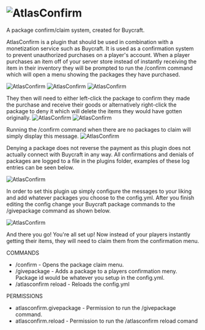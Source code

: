 # ![AtlasConfirm](https://i.imgur.com/W9WDmkC.png)
A package confirm/claim system, created for Buycraft. 


AtlasConfirm is a plugin that should be used in combination with a monetization service such as Buycraft. It is used as a confirmation system to prevent unauthorized purchases on a player's account. When a player purchases an item off of your server store instead of instantly receiving the item in their inventory they will be prompted to run the /confirm command which will open a menu showing the packages they have purchased.

![AtlasConfirm](https://i.imgur.com/UPP5swt.png)
![AtlasConfirm](https://i.imgur.com/UuJZSka.png)
![AtlasConfirm](https://i.imgur.com/qy5Qv1b.png)

They then will need to either left-click the package to confirm they made the purchase and receive their goods or alternatively right-click the package to deny it which will delete the items they would have gotten originally.
![AtlasConfirm](https://i.imgur.com/eAl9J40.png)
![AtlasConfirm](https://i.imgur.com/kP6oG20.png)

Running the /confirm command when there are no packages to claim will simply display this message.
![AtlasConfirm](https://i.imgur.com/PAW96fh.png)

Denying a package does not reverse the payment as this plugin does not actually connect with Buycraft in any way. All confirmations and denials of packages are logged to a file in the plugins folder, examples of these log entries can be seen below.

![AtlasConfirm](https://i.imgur.com/wSMh3n8.png)

In order to set this plugin up simply configure the messages to your liking and add whatever packages you choose to the config.yml. After you finish editing the config change your Buycraft package commands to the /givepackage command as shown below.

![AtlasConfirm](https://i.imgur.com/nTw4Akv.png)

And there you go! You're all set up! Now instead of your players instantly getting their items, they will need to claim them from the confirmation menu.


COMMANDS
- /confirm - Opens the package claim menu.
- /givepackage <player> <package id> <transaction id> - Adds a package to a players confirmation meny. Package id would be whatever you setup in the config.yml.
- /atlasconfirm reload - Reloads the config.yml

PERMISSIONS
- atlasconfirm.givepackage - Permission to run the /givepackage command.
- atlasconfirm.reload - Permission to run the /atlasconfirm reload comand
